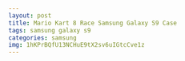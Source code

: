 ```yaml
---
layout: post
title: Mario Kart 8 Race Samsung Galaxy S9 Case
tags: samsung galaxy s9
categories: samsung
img: 1hKPrBQfU13NCHuE9tX2sv6uIGtcCve1z
---
```

